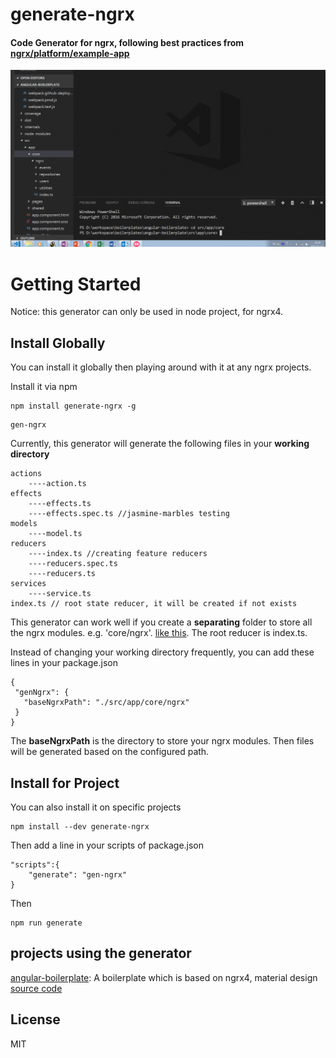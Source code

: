 # generate-ngrx

#### Code Generator for ngrx, following best practices from [ngrx/platform/example-app](https://github.com/ngrx/platform/tree/master/example-app)
![](_screenshots/generator.gif)

# Getting Started
Notice: this generator can only be used in node project, for ngrx4.

## Install Globally
You can install it globally then playing around with it at any ngrx projects.

Install it via npm
```
npm install generate-ngrx -g
```
```
gen-ngrx
```
Currently, this generator will generate the following files in your **working directory**
```
actions
    ----action.ts
effects
    ----effects.ts
    ----effects.spec.ts //jasmine-marbles testing
models
    ----model.ts
reducers
    ----index.ts //creating feature reducers
    ----reducers.spec.ts
    ----reducers.ts
services
    ----service.ts
index.ts // root state reducer, it will be created if not exists
```

This generator can work well if you create a **separating** folder to store all the ngrx modules. e.g. 'core/ngrx'. [like this](https://github.com/ericwang1120/angular-boilerplate/tree/master/src/app/core/ngrx). The root reducer is index.ts.

Instead of changing your working directory frequently, you can add these lines in your package.json

```
{
 "genNgrx": {
   "baseNgrxPath": "./src/app/core/ngrx" 
 }
}
```
The **baseNgrxPath** is the directory to store your ngrx modules. Then files will be generated based on the configured path.

## Install for Project
You can also install it on specific projects
```
npm install --dev generate-ngrx
```
Then add a line in your scripts of package.json
```
"scripts":{
    "generate": "gen-ngrx"
}
```
Then
```
npm run generate
```

## projects using the generator
[angular-boilerplate](https://angularb.github.io/): A boilerplate which is based on ngrx4, material design  
[source code](https://github.com/ericwang1120/angular-boilerplate)

## License
MIT

